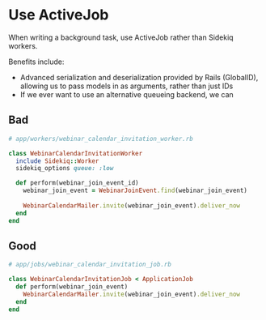 # Use ActiveJob

When writing a background task, use ActiveJob rather than Sidekiq workers.

Benefits include:
- Advanced serialization and deserialization provided by Rails (GlobalID), allowing us to pass models in as arguments, rather than just IDs
- If we ever want to use an alternative queueing backend, we can

## Bad

````ruby
# app/workers/webinar_calendar_invitation_worker.rb

class WebinarCalendarInvitationWorker
  include Sidekiq::Worker
  sidekiq_options queue: :low

  def perform(webinar_join_event_id)
    webinar_join_event = WebinarJoinEvent.find(webinar_join_event)
    
    WebinarCalendarMailer.invite(webinar_join_event).deliver_now
  end
end

````

## Good

````ruby
# app/jobs/webinar_calendar_invitation_job.rb

class WebinarCalendarInvitationJob < ApplicationJob
  def perform(webinar_join_event)
    WebinarCalendarMailer.invite(webinar_join_event).deliver_now
  end
end
````
